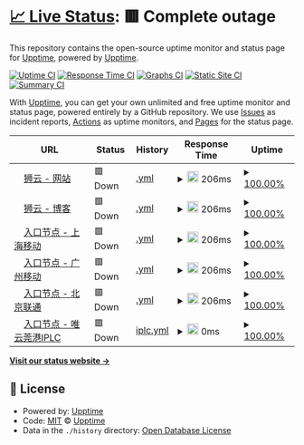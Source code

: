 # [📈 Live Status](https://status.fanqianghub.com): <!--live status--> **🟥 Complete outage**

This repository contains the open-source uptime monitor and status page for [Upptime](https://upptime.js.org), powered by [Upptime](https://github.com/upptime/upptime).

[![Uptime CI](https://github.com/fanqianghub/status/workflows/Uptime%20CI/badge.svg)](https://github.com/fanqianghub/status/actions?query=workflow%3A%22Uptime+CI%22)
[![Response Time CI](https://github.com/fanqianghub/status/workflows/Response%20Time%20CI/badge.svg)](https://github.com/fanqianghub/status/actions?query=workflow%3A%22Response+Time+CI%22)
[![Graphs CI](https://github.com/fanqianghub/status/workflows/Graphs%20CI/badge.svg)](https://github.com/fanqianghub/status/actions?query=workflow%3A%22Graphs+CI%22)
[![Static Site CI](https://github.com/fanqianghub/status/workflows/Static%20Site%20CI/badge.svg)](https://github.com/fanqianghub/status/actions?query=workflow%3A%22Static+Site+CI%22)
[![Summary CI](https://github.com/fanqianghub/status/workflows/Summary%20CI/badge.svg)](https://github.com/fanqianghub/status/actions?query=workflow%3A%22Summary+CI%22)

With [Upptime](https://upptime.js.org), you can get your own unlimited and free uptime monitor and status page, powered entirely by a GitHub repository. We use [Issues](https://github.com/upptime/upptime/issues) as incident reports, [Actions](https://github.com/fanqianghub/status/actions) as uptime monitors, and [Pages](https://status.fanqianghub.com) for the status page.

<!--start: status pages-->
<!-- This summary is generated by Upptime (https://github.com/upptime/upptime) -->
<!-- Do not edit this manually, your changes will be overwritten -->
<!-- prettier-ignore -->
| URL | Status | History | Response Time | Uptime |
| --- | ------ | ------- | ------------- | ------ |
| <img alt="" src="https://icons.duckduckgo.com/ip3/app.cloudlion.me.ico" height="13"> [狮云 - 网站](https://app.cloudlion.me) | 🟥 Down | [.yml](https://github.com/fanqianghub/nodestatus/commits/HEAD/history/.yml) | <details><summary><img alt="Response time graph" src="./graphs//response-time-week.png" height="20"> 206ms</summary><br><a href="https://nodestatus.fanqianghub.com/history/"><img alt="Response time 206" src="https://img.shields.io/endpoint?url=https%3A%2F%2Fraw.githubusercontent.com%2Ffanqianghub%2Fnodestatus%2FHEAD%2Fapi%2F%2Fresponse-time.json"></a><br><a href="https://nodestatus.fanqianghub.com/history/"><img alt="24-hour response time 206" src="https://img.shields.io/endpoint?url=https%3A%2F%2Fraw.githubusercontent.com%2Ffanqianghub%2Fnodestatus%2FHEAD%2Fapi%2F%2Fresponse-time-day.json"></a><br><a href="https://nodestatus.fanqianghub.com/history/"><img alt="7-day response time 206" src="https://img.shields.io/endpoint?url=https%3A%2F%2Fraw.githubusercontent.com%2Ffanqianghub%2Fnodestatus%2FHEAD%2Fapi%2F%2Fresponse-time-week.json"></a><br><a href="https://nodestatus.fanqianghub.com/history/"><img alt="30-day response time 206" src="https://img.shields.io/endpoint?url=https%3A%2F%2Fraw.githubusercontent.com%2Ffanqianghub%2Fnodestatus%2FHEAD%2Fapi%2F%2Fresponse-time-month.json"></a><br><a href="https://nodestatus.fanqianghub.com/history/"><img alt="1-year response time 206" src="https://img.shields.io/endpoint?url=https%3A%2F%2Fraw.githubusercontent.com%2Ffanqianghub%2Fnodestatus%2FHEAD%2Fapi%2F%2Fresponse-time-year.json"></a></details> | <details><summary><a href="https://nodestatus.fanqianghub.com/history/">100.00%</a></summary><a href="https://nodestatus.fanqianghub.com/history/"><img alt="All-time uptime 100.00%" src="https://img.shields.io/endpoint?url=https%3A%2F%2Fraw.githubusercontent.com%2Ffanqianghub%2Fnodestatus%2FHEAD%2Fapi%2F%2Fuptime.json"></a><br><a href="https://nodestatus.fanqianghub.com/history/"><img alt="24-hour uptime 100.00%" src="https://img.shields.io/endpoint?url=https%3A%2F%2Fraw.githubusercontent.com%2Ffanqianghub%2Fnodestatus%2FHEAD%2Fapi%2F%2Fuptime-day.json"></a><br><a href="https://nodestatus.fanqianghub.com/history/"><img alt="7-day uptime 100.00%" src="https://img.shields.io/endpoint?url=https%3A%2F%2Fraw.githubusercontent.com%2Ffanqianghub%2Fnodestatus%2FHEAD%2Fapi%2F%2Fuptime-week.json"></a><br><a href="https://nodestatus.fanqianghub.com/history/"><img alt="30-day uptime 100.00%" src="https://img.shields.io/endpoint?url=https%3A%2F%2Fraw.githubusercontent.com%2Ffanqianghub%2Fnodestatus%2FHEAD%2Fapi%2F%2Fuptime-month.json"></a><br><a href="https://nodestatus.fanqianghub.com/history/"><img alt="1-year uptime 100.00%" src="https://img.shields.io/endpoint?url=https%3A%2F%2Fraw.githubusercontent.com%2Ffanqianghub%2Fnodestatus%2FHEAD%2Fapi%2F%2Fuptime-year.json"></a></details>
| <img alt="" src="https://icons.duckduckgo.com/ip3/cloudlion.me.ico" height="13"> [狮云 - 博客](https://cloudlion.me) | 🟥 Down | [.yml](https://github.com/fanqianghub/nodestatus/commits/HEAD/history/.yml) | <details><summary><img alt="Response time graph" src="./graphs//response-time-week.png" height="20"> 206ms</summary><br><a href="https://nodestatus.fanqianghub.com/history/"><img alt="Response time 206" src="https://img.shields.io/endpoint?url=https%3A%2F%2Fraw.githubusercontent.com%2Ffanqianghub%2Fnodestatus%2FHEAD%2Fapi%2F%2Fresponse-time.json"></a><br><a href="https://nodestatus.fanqianghub.com/history/"><img alt="24-hour response time 206" src="https://img.shields.io/endpoint?url=https%3A%2F%2Fraw.githubusercontent.com%2Ffanqianghub%2Fnodestatus%2FHEAD%2Fapi%2F%2Fresponse-time-day.json"></a><br><a href="https://nodestatus.fanqianghub.com/history/"><img alt="7-day response time 206" src="https://img.shields.io/endpoint?url=https%3A%2F%2Fraw.githubusercontent.com%2Ffanqianghub%2Fnodestatus%2FHEAD%2Fapi%2F%2Fresponse-time-week.json"></a><br><a href="https://nodestatus.fanqianghub.com/history/"><img alt="30-day response time 206" src="https://img.shields.io/endpoint?url=https%3A%2F%2Fraw.githubusercontent.com%2Ffanqianghub%2Fnodestatus%2FHEAD%2Fapi%2F%2Fresponse-time-month.json"></a><br><a href="https://nodestatus.fanqianghub.com/history/"><img alt="1-year response time 206" src="https://img.shields.io/endpoint?url=https%3A%2F%2Fraw.githubusercontent.com%2Ffanqianghub%2Fnodestatus%2FHEAD%2Fapi%2F%2Fresponse-time-year.json"></a></details> | <details><summary><a href="https://nodestatus.fanqianghub.com/history/">100.00%</a></summary><a href="https://nodestatus.fanqianghub.com/history/"><img alt="All-time uptime 100.00%" src="https://img.shields.io/endpoint?url=https%3A%2F%2Fraw.githubusercontent.com%2Ffanqianghub%2Fnodestatus%2FHEAD%2Fapi%2F%2Fuptime.json"></a><br><a href="https://nodestatus.fanqianghub.com/history/"><img alt="24-hour uptime 100.00%" src="https://img.shields.io/endpoint?url=https%3A%2F%2Fraw.githubusercontent.com%2Ffanqianghub%2Fnodestatus%2FHEAD%2Fapi%2F%2Fuptime-day.json"></a><br><a href="https://nodestatus.fanqianghub.com/history/"><img alt="7-day uptime 100.00%" src="https://img.shields.io/endpoint?url=https%3A%2F%2Fraw.githubusercontent.com%2Ffanqianghub%2Fnodestatus%2FHEAD%2Fapi%2F%2Fuptime-week.json"></a><br><a href="https://nodestatus.fanqianghub.com/history/"><img alt="30-day uptime 100.00%" src="https://img.shields.io/endpoint?url=https%3A%2F%2Fraw.githubusercontent.com%2Ffanqianghub%2Fnodestatus%2FHEAD%2Fapi%2F%2Fuptime-month.json"></a><br><a href="https://nodestatus.fanqianghub.com/history/"><img alt="1-year uptime 100.00%" src="https://img.shields.io/endpoint?url=https%3A%2F%2Fraw.githubusercontent.com%2Ffanqianghub%2Fnodestatus%2FHEAD%2Fapi%2F%2Fuptime-year.json"></a></details>
| <img alt="" src="https://icons.duckduckgo.com/ip3/shyd.zz.cloudfast.vip.ico" height="13"> [入口节点 - 上海移动](https://shyd.zz.cloudfast.vip) | 🟥 Down | [.yml](https://github.com/fanqianghub/nodestatus/commits/HEAD/history/.yml) | <details><summary><img alt="Response time graph" src="./graphs//response-time-week.png" height="20"> 206ms</summary><br><a href="https://nodestatus.fanqianghub.com/history/"><img alt="Response time 206" src="https://img.shields.io/endpoint?url=https%3A%2F%2Fraw.githubusercontent.com%2Ffanqianghub%2Fnodestatus%2FHEAD%2Fapi%2F%2Fresponse-time.json"></a><br><a href="https://nodestatus.fanqianghub.com/history/"><img alt="24-hour response time 206" src="https://img.shields.io/endpoint?url=https%3A%2F%2Fraw.githubusercontent.com%2Ffanqianghub%2Fnodestatus%2FHEAD%2Fapi%2F%2Fresponse-time-day.json"></a><br><a href="https://nodestatus.fanqianghub.com/history/"><img alt="7-day response time 206" src="https://img.shields.io/endpoint?url=https%3A%2F%2Fraw.githubusercontent.com%2Ffanqianghub%2Fnodestatus%2FHEAD%2Fapi%2F%2Fresponse-time-week.json"></a><br><a href="https://nodestatus.fanqianghub.com/history/"><img alt="30-day response time 206" src="https://img.shields.io/endpoint?url=https%3A%2F%2Fraw.githubusercontent.com%2Ffanqianghub%2Fnodestatus%2FHEAD%2Fapi%2F%2Fresponse-time-month.json"></a><br><a href="https://nodestatus.fanqianghub.com/history/"><img alt="1-year response time 206" src="https://img.shields.io/endpoint?url=https%3A%2F%2Fraw.githubusercontent.com%2Ffanqianghub%2Fnodestatus%2FHEAD%2Fapi%2F%2Fresponse-time-year.json"></a></details> | <details><summary><a href="https://nodestatus.fanqianghub.com/history/">100.00%</a></summary><a href="https://nodestatus.fanqianghub.com/history/"><img alt="All-time uptime 100.00%" src="https://img.shields.io/endpoint?url=https%3A%2F%2Fraw.githubusercontent.com%2Ffanqianghub%2Fnodestatus%2FHEAD%2Fapi%2F%2Fuptime.json"></a><br><a href="https://nodestatus.fanqianghub.com/history/"><img alt="24-hour uptime 100.00%" src="https://img.shields.io/endpoint?url=https%3A%2F%2Fraw.githubusercontent.com%2Ffanqianghub%2Fnodestatus%2FHEAD%2Fapi%2F%2Fuptime-day.json"></a><br><a href="https://nodestatus.fanqianghub.com/history/"><img alt="7-day uptime 100.00%" src="https://img.shields.io/endpoint?url=https%3A%2F%2Fraw.githubusercontent.com%2Ffanqianghub%2Fnodestatus%2FHEAD%2Fapi%2F%2Fuptime-week.json"></a><br><a href="https://nodestatus.fanqianghub.com/history/"><img alt="30-day uptime 100.00%" src="https://img.shields.io/endpoint?url=https%3A%2F%2Fraw.githubusercontent.com%2Ffanqianghub%2Fnodestatus%2FHEAD%2Fapi%2F%2Fuptime-month.json"></a><br><a href="https://nodestatus.fanqianghub.com/history/"><img alt="1-year uptime 100.00%" src="https://img.shields.io/endpoint?url=https%3A%2F%2Fraw.githubusercontent.com%2Ffanqianghub%2Fnodestatus%2FHEAD%2Fapi%2F%2Fuptime-year.json"></a></details>
| <img alt="" src="https://icons.duckduckgo.com/ip3/gzyd.zz.cloudfast.vip.ico" height="13"> [入口节点 - 广州移动](https://gzyd.zz.cloudfast.vip) | 🟥 Down | [.yml](https://github.com/fanqianghub/nodestatus/commits/HEAD/history/.yml) | <details><summary><img alt="Response time graph" src="./graphs//response-time-week.png" height="20"> 206ms</summary><br><a href="https://nodestatus.fanqianghub.com/history/"><img alt="Response time 206" src="https://img.shields.io/endpoint?url=https%3A%2F%2Fraw.githubusercontent.com%2Ffanqianghub%2Fnodestatus%2FHEAD%2Fapi%2F%2Fresponse-time.json"></a><br><a href="https://nodestatus.fanqianghub.com/history/"><img alt="24-hour response time 206" src="https://img.shields.io/endpoint?url=https%3A%2F%2Fraw.githubusercontent.com%2Ffanqianghub%2Fnodestatus%2FHEAD%2Fapi%2F%2Fresponse-time-day.json"></a><br><a href="https://nodestatus.fanqianghub.com/history/"><img alt="7-day response time 206" src="https://img.shields.io/endpoint?url=https%3A%2F%2Fraw.githubusercontent.com%2Ffanqianghub%2Fnodestatus%2FHEAD%2Fapi%2F%2Fresponse-time-week.json"></a><br><a href="https://nodestatus.fanqianghub.com/history/"><img alt="30-day response time 206" src="https://img.shields.io/endpoint?url=https%3A%2F%2Fraw.githubusercontent.com%2Ffanqianghub%2Fnodestatus%2FHEAD%2Fapi%2F%2Fresponse-time-month.json"></a><br><a href="https://nodestatus.fanqianghub.com/history/"><img alt="1-year response time 206" src="https://img.shields.io/endpoint?url=https%3A%2F%2Fraw.githubusercontent.com%2Ffanqianghub%2Fnodestatus%2FHEAD%2Fapi%2F%2Fresponse-time-year.json"></a></details> | <details><summary><a href="https://nodestatus.fanqianghub.com/history/">100.00%</a></summary><a href="https://nodestatus.fanqianghub.com/history/"><img alt="All-time uptime 100.00%" src="https://img.shields.io/endpoint?url=https%3A%2F%2Fraw.githubusercontent.com%2Ffanqianghub%2Fnodestatus%2FHEAD%2Fapi%2F%2Fuptime.json"></a><br><a href="https://nodestatus.fanqianghub.com/history/"><img alt="24-hour uptime 100.00%" src="https://img.shields.io/endpoint?url=https%3A%2F%2Fraw.githubusercontent.com%2Ffanqianghub%2Fnodestatus%2FHEAD%2Fapi%2F%2Fuptime-day.json"></a><br><a href="https://nodestatus.fanqianghub.com/history/"><img alt="7-day uptime 100.00%" src="https://img.shields.io/endpoint?url=https%3A%2F%2Fraw.githubusercontent.com%2Ffanqianghub%2Fnodestatus%2FHEAD%2Fapi%2F%2Fuptime-week.json"></a><br><a href="https://nodestatus.fanqianghub.com/history/"><img alt="30-day uptime 100.00%" src="https://img.shields.io/endpoint?url=https%3A%2F%2Fraw.githubusercontent.com%2Ffanqianghub%2Fnodestatus%2FHEAD%2Fapi%2F%2Fuptime-month.json"></a><br><a href="https://nodestatus.fanqianghub.com/history/"><img alt="1-year uptime 100.00%" src="https://img.shields.io/endpoint?url=https%3A%2F%2Fraw.githubusercontent.com%2Ffanqianghub%2Fnodestatus%2FHEAD%2Fapi%2F%2Fuptime-year.json"></a></details>
| <img alt="" src="https://icons.duckduckgo.com/ip3/bjlt.zz.cloudfast.vip.ico" height="13"> [入口节点 - 北京联通](https://bjlt.zz.cloudfast.vip) | 🟥 Down | [.yml](https://github.com/fanqianghub/nodestatus/commits/HEAD/history/.yml) | <details><summary><img alt="Response time graph" src="./graphs//response-time-week.png" height="20"> 206ms</summary><br><a href="https://nodestatus.fanqianghub.com/history/"><img alt="Response time 206" src="https://img.shields.io/endpoint?url=https%3A%2F%2Fraw.githubusercontent.com%2Ffanqianghub%2Fnodestatus%2FHEAD%2Fapi%2F%2Fresponse-time.json"></a><br><a href="https://nodestatus.fanqianghub.com/history/"><img alt="24-hour response time 206" src="https://img.shields.io/endpoint?url=https%3A%2F%2Fraw.githubusercontent.com%2Ffanqianghub%2Fnodestatus%2FHEAD%2Fapi%2F%2Fresponse-time-day.json"></a><br><a href="https://nodestatus.fanqianghub.com/history/"><img alt="7-day response time 206" src="https://img.shields.io/endpoint?url=https%3A%2F%2Fraw.githubusercontent.com%2Ffanqianghub%2Fnodestatus%2FHEAD%2Fapi%2F%2Fresponse-time-week.json"></a><br><a href="https://nodestatus.fanqianghub.com/history/"><img alt="30-day response time 206" src="https://img.shields.io/endpoint?url=https%3A%2F%2Fraw.githubusercontent.com%2Ffanqianghub%2Fnodestatus%2FHEAD%2Fapi%2F%2Fresponse-time-month.json"></a><br><a href="https://nodestatus.fanqianghub.com/history/"><img alt="1-year response time 206" src="https://img.shields.io/endpoint?url=https%3A%2F%2Fraw.githubusercontent.com%2Ffanqianghub%2Fnodestatus%2FHEAD%2Fapi%2F%2Fresponse-time-year.json"></a></details> | <details><summary><a href="https://nodestatus.fanqianghub.com/history/">100.00%</a></summary><a href="https://nodestatus.fanqianghub.com/history/"><img alt="All-time uptime 100.00%" src="https://img.shields.io/endpoint?url=https%3A%2F%2Fraw.githubusercontent.com%2Ffanqianghub%2Fnodestatus%2FHEAD%2Fapi%2F%2Fuptime.json"></a><br><a href="https://nodestatus.fanqianghub.com/history/"><img alt="24-hour uptime 100.00%" src="https://img.shields.io/endpoint?url=https%3A%2F%2Fraw.githubusercontent.com%2Ffanqianghub%2Fnodestatus%2FHEAD%2Fapi%2F%2Fuptime-day.json"></a><br><a href="https://nodestatus.fanqianghub.com/history/"><img alt="7-day uptime 100.00%" src="https://img.shields.io/endpoint?url=https%3A%2F%2Fraw.githubusercontent.com%2Ffanqianghub%2Fnodestatus%2FHEAD%2Fapi%2F%2Fuptime-week.json"></a><br><a href="https://nodestatus.fanqianghub.com/history/"><img alt="30-day uptime 100.00%" src="https://img.shields.io/endpoint?url=https%3A%2F%2Fraw.githubusercontent.com%2Ffanqianghub%2Fnodestatus%2FHEAD%2Fapi%2F%2Fuptime-month.json"></a><br><a href="https://nodestatus.fanqianghub.com/history/"><img alt="1-year uptime 100.00%" src="https://img.shields.io/endpoint?url=https%3A%2F%2Fraw.githubusercontent.com%2Ffanqianghub%2Fnodestatus%2FHEAD%2Fapi%2F%2Fuptime-year.json"></a></details>
| <img alt="" src="https://icons.duckduckgo.com/ip3/wywg.zx.cloudfast.vip.ico" height="13"> [入口节点 - 唯云莞港IPLC](https://wywg.zx.cloudfast.vip) | 🟥 Down | [iplc.yml](https://github.com/fanqianghub/nodestatus/commits/HEAD/history/iplc.yml) | <details><summary><img alt="Response time graph" src="./graphs/iplc/response-time-week.png" height="20"> 0ms</summary><br><a href="https://nodestatus.fanqianghub.com/history/iplc"><img alt="Response time 0" src="https://img.shields.io/endpoint?url=https%3A%2F%2Fraw.githubusercontent.com%2Ffanqianghub%2Fnodestatus%2FHEAD%2Fapi%2Fiplc%2Fresponse-time.json"></a><br><a href="https://nodestatus.fanqianghub.com/history/iplc"><img alt="24-hour response time 0" src="https://img.shields.io/endpoint?url=https%3A%2F%2Fraw.githubusercontent.com%2Ffanqianghub%2Fnodestatus%2FHEAD%2Fapi%2Fiplc%2Fresponse-time-day.json"></a><br><a href="https://nodestatus.fanqianghub.com/history/iplc"><img alt="7-day response time 0" src="https://img.shields.io/endpoint?url=https%3A%2F%2Fraw.githubusercontent.com%2Ffanqianghub%2Fnodestatus%2FHEAD%2Fapi%2Fiplc%2Fresponse-time-week.json"></a><br><a href="https://nodestatus.fanqianghub.com/history/iplc"><img alt="30-day response time 0" src="https://img.shields.io/endpoint?url=https%3A%2F%2Fraw.githubusercontent.com%2Ffanqianghub%2Fnodestatus%2FHEAD%2Fapi%2Fiplc%2Fresponse-time-month.json"></a><br><a href="https://nodestatus.fanqianghub.com/history/iplc"><img alt="1-year response time 0" src="https://img.shields.io/endpoint?url=https%3A%2F%2Fraw.githubusercontent.com%2Ffanqianghub%2Fnodestatus%2FHEAD%2Fapi%2Fiplc%2Fresponse-time-year.json"></a></details> | <details><summary><a href="https://nodestatus.fanqianghub.com/history/iplc">100.00%</a></summary><a href="https://nodestatus.fanqianghub.com/history/iplc"><img alt="All-time uptime 100.00%" src="https://img.shields.io/endpoint?url=https%3A%2F%2Fraw.githubusercontent.com%2Ffanqianghub%2Fnodestatus%2FHEAD%2Fapi%2Fiplc%2Fuptime.json"></a><br><a href="https://nodestatus.fanqianghub.com/history/iplc"><img alt="24-hour uptime 100.00%" src="https://img.shields.io/endpoint?url=https%3A%2F%2Fraw.githubusercontent.com%2Ffanqianghub%2Fnodestatus%2FHEAD%2Fapi%2Fiplc%2Fuptime-day.json"></a><br><a href="https://nodestatus.fanqianghub.com/history/iplc"><img alt="7-day uptime 100.00%" src="https://img.shields.io/endpoint?url=https%3A%2F%2Fraw.githubusercontent.com%2Ffanqianghub%2Fnodestatus%2FHEAD%2Fapi%2Fiplc%2Fuptime-week.json"></a><br><a href="https://nodestatus.fanqianghub.com/history/iplc"><img alt="30-day uptime 100.00%" src="https://img.shields.io/endpoint?url=https%3A%2F%2Fraw.githubusercontent.com%2Ffanqianghub%2Fnodestatus%2FHEAD%2Fapi%2Fiplc%2Fuptime-month.json"></a><br><a href="https://nodestatus.fanqianghub.com/history/iplc"><img alt="1-year uptime 100.00%" src="https://img.shields.io/endpoint?url=https%3A%2F%2Fraw.githubusercontent.com%2Ffanqianghub%2Fnodestatus%2FHEAD%2Fapi%2Fiplc%2Fuptime-year.json"></a></details>

<!--end: status pages-->

[**Visit our status website →**](https://status.fanqianghub.com)

## 📄 License

- Powered by: [Upptime](https://github.com/upptime/upptime)
- Code: [MIT](./LICENSE) © [Upptime](https://upptime.js.org)
- Data in the `./history` directory: [Open Database License](https://opendatacommons.org/licenses/odbl/1-0/)
